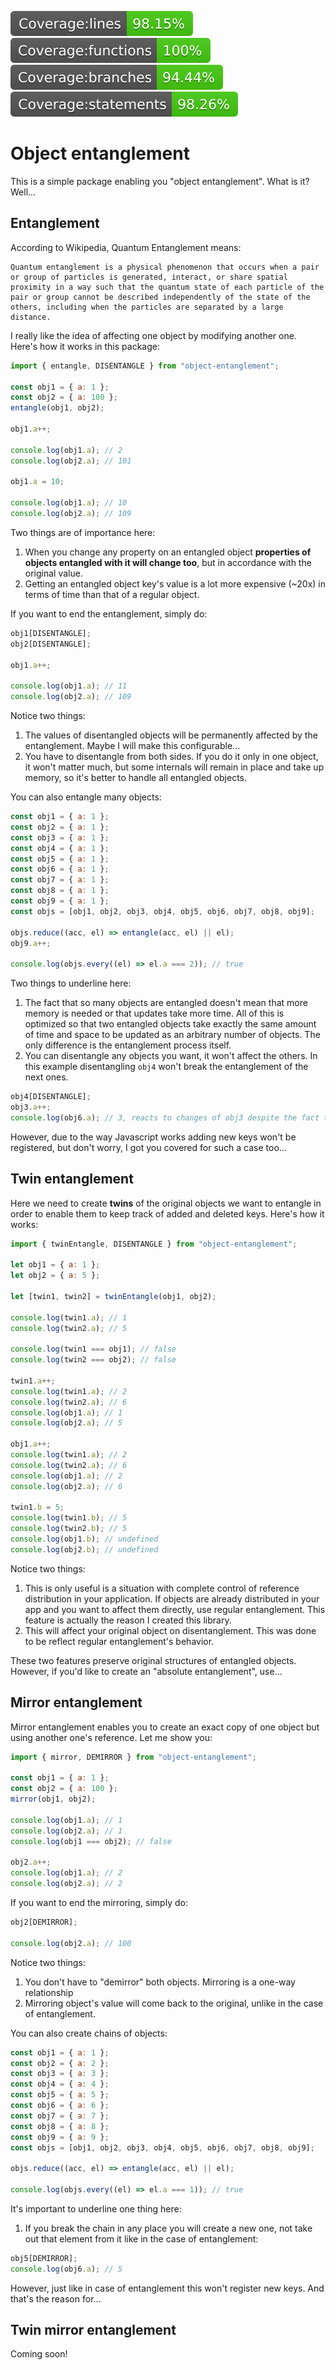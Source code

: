 ![coverage lines](coverage/badge-lines.svg "Coverage lines") ![coverage functions](coverage/badge-functions.svg "Coverage functions") ![coverage branches](coverage/badge-branches.svg "Coverage branches") ![coverage statements](coverage/badge-statements.svg "Coverage statements")

# Object entanglement

This is a simple package enabling you "object entanglement". What is it? Well...

## Entanglement

According to Wikipedia, Quantum Entanglement means:

```
Quantum entanglement is a physical phenomenon that occurs when a pair or group of particles is generated, interact, or share spatial proximity in a way such that the quantum state of each particle of the pair or group cannot be described independently of the state of the others, including when the particles are separated by a large distance.
```

I really like the idea of affecting one object by modifying another one. Here's how it works in this package:

```javascript
import { entangle, DISENTANGLE } from "object-entanglement";

const obj1 = { a: 1 };
const obj2 = { a: 100 };
entangle(obj1, obj2);

obj1.a++;

console.log(obj1.a); // 2
console.log(obj2.a); // 101

obj1.a = 10;

console.log(obj1.a); // 10
console.log(obj2.a); // 109
```

Two things are of importance here:

1. When you change any property on an entangled object **properties of objects entangled with it will change too**, but in accordance with the original value.
1. Getting an entangled object key's value is a lot more expensive (~20x) in terms of time than that of a regular object.

If you want to end the entanglement, simply do:

```javascript
obj1[DISENTANGLE];
obj2[DISENTANGLE];

obj1.a++;

console.log(obj1.a); // 11
console.log(obj2.a); // 109
```

Notice two things:

1. The values of disentangled objects will be permanently affected by the entanglement. Maybe I will make this configurable...
1. You have to disentangle from both sides. If you do it only in one object, it won't matter much, but some internals will remain in place and take up memory, so it's better to handle all entangled objects.

You can also entangle many objects:

```javascript
const obj1 = { a: 1 };
const obj2 = { a: 1 };
const obj3 = { a: 1 };
const obj4 = { a: 1 };
const obj5 = { a: 1 };
const obj6 = { a: 1 };
const obj7 = { a: 1 };
const obj8 = { a: 1 };
const obj9 = { a: 1 };
const objs = [obj1, obj2, obj3, obj4, obj5, obj6, obj7, obj8, obj9];

objs.reduce((acc, el) => entangle(acc, el) || el);
obj9.a++;

console.log(objs.every((el) => el.a === 2)); // true
```

Two things to underline here:

1. The fact that so many objects are entangled doesn't mean that more memory is needed or that updates take more time. All of this is optimized so that two entangled objects take exactly the same amount of time and space to be updated as an arbitrary number of objects. The only difference is the entanglement process itself.
1. You can disentangle any objects you want, it won't affect the others. In this example disentangling `obj4` won't break the entanglement of the next ones.

```javascript
obj4[DISENTANGLE];
obj3.a++;
console.log(obj6.a); // 3, reacts to changes of obj3 despite the fact that obj4 was disentangled
```

However, due to the way Javascript works adding new keys won't be registered, but don't worry, I got you covered for such a case too...

## Twin entanglement

Here we need to create **twins** of the original objects we want to entangle in order to enable them to keep track of added and deleted keys. Here's how it works:

```javascript
import { twinEntangle, DISENTANGLE } from "object-entanglement";

let obj1 = { a: 1 };
let obj2 = { a: 5 };

let [twin1, twin2] = twinEntangle(obj1, obj2);

console.log(twin1.a); // 1
console.log(twin2.a); // 5

console.log(twin1 === obj1); // false
console.log(twin2 === obj2); // false

twin1.a++;
console.log(twin1.a); // 2
console.log(twin2.a); // 6
console.log(obj1.a); // 1
console.log(obj2.a); // 5

obj1.a++;
console.log(twin1.a); // 2
console.log(twin2.a); // 6
console.log(obj1.a); // 2
console.log(obj2.a); // 6

twin1.b = 5;
console.log(twin1.b); // 5
console.log(twin2.b); // 5
console.log(obj1.b); // undefined
console.log(obj2.b); // undefined
```

Notice two things:

1. This is only useful is a situation with complete control of reference distribution in your application. If objects are already distributed in your app and you want to affect them directly, use regular entanglement. This feature is actually the reason I created this library.
1. This will affect your original object on disentanglement. This was done to be reflect regular entanglement's behavior.

These two features preserve original structures of entangled objects. However, if you'd like to create an "absolute entanglement", use...

## Mirror entanglement

Mirror entanglement enables you to create an exact copy of one object but using another one's reference. Let me show you:

```javascript
import { mirror, DEMIRROR } from "object-entanglement";

const obj1 = { a: 1 };
const obj2 = { a: 100 };
mirror(obj1, obj2);

console.log(obj1.a); // 1
console.log(obj2.a); // 1
console.log(obj1 === obj2); // false

obj2.a++;
console.log(obj1.a); // 2
console.log(obj2.a); // 2
```

If you want to end the mirroring, simply do:

```javascript
obj2[DEMIRROR];

console.log(obj2.a); // 100
```

Notice two things:

1. You don't have to "demirror" both objects. Mirroring is a one-way relationship
1. Mirroring object's value will come back to the original, unlike in the case of entanglement.

You can also create chains of objects:

```javascript
const obj1 = { a: 1 };
const obj2 = { a: 2 };
const obj3 = { a: 3 };
const obj4 = { a: 4 };
const obj5 = { a: 5 };
const obj6 = { a: 6 };
const obj7 = { a: 7 };
const obj8 = { a: 8 };
const obj9 = { a: 9 };
const objs = [obj1, obj2, obj3, obj4, obj5, obj6, obj7, obj8, obj9];

objs.reduce((acc, el) => entangle(acc, el) || el);

console.log(objs.every((el) => el.a === 1)); // true
```

It's important to underline one thing here:

1. If you break the chain in any place you will create a new one, not take out that element from it like in the case of entanglement:

```javascript
obj5[DEMIRROR];
console.log(obj6.a); // 5
```

However, just like in case of entanglement this won't register new keys. And that's the reason for...

## Twin mirror entanglement

Coming soon!

<!-- ## API

| name         | type     |
| ------------ | -------- |
| entangle     | function |
| DISENTANGLE  | symbol   |
| mirror       | function |
| DEMIRROR     | symbol   |
| tEntangle    | function |
| DISTENTANGLE | symbol   |
| tMirror      | function |
| DETMIRROR    | symbol   | -->
